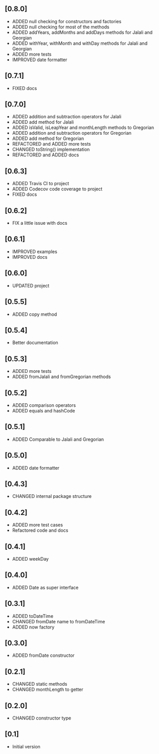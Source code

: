 ## [0.8.0]

- ADDED null checking for constructors and factories
- ADDED null checking for most of the methods
- ADDED addYears, addMonths and addDays methods for Jalali and Georgian
- ADDED withYear, withMonth and withDay methods for Jalali and Georgian
- ADDED more tests
- IMPROVED date formatter

## [0.7.1]

- FIXED docs

## [0.7.0]

- ADDED addition and subtraction operators for Jalali
- ADDED add method for Jalali
- ADDED isValid, isLeapYear and monthLength methods to Gregorian
- ADDED addition and subtraction operators for Gregorian
- ADDED add method for Gregorian
- REFACTORED and ADDED more tests
- CHANGED toString() implementation
- REFACTORED and ADDED docs

## [0.6.3]

- ADDED Travis CI to project
- ADDED Codecov code coverage to project
- FIXED docs

## [0.6.2]

- FIX a little issue with docs

## [0.6.1]

- IMPROVED examples
- IMPROVED docs

## [0.6.0]

- UPDATED project

## [0.5.5]

- ADDED copy method

## [0.5.4]

- Better documentation

## [0.5.3]

- ADDED more tests
- ADDED fromJalali and fromGregorian methods

## [0.5.2]

- ADDED comparison operators
- ADDED equals and hashCode

## [0.5.1]

- ADDED Comparable to Jalali and Gregorian

## [0.5.0]

- ADDED date formatter

## [0.4.3]

- CHANGED internal package structure

## [0.4.2]

- ADDED more test cases
- Refactored code and docs

## [0.4.1]

- ADDED weekDay

## [0.4.0]

- ADDED Date as super interface

## [0.3.1]

- ADDED toDateTime
- CHANGED fromDate name to fromDateTime
- ADDED now factory

## [0.3.0]

- ADDED fromDate constructor

## [0.2.1]

- CHANGED static methods
- CHANGED monthLength to getter

## [0.2.0]

- CHANGED constructor type

## [0.1]

- Initial version